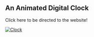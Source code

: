 ## An Animated Digital Clock

Click here to be directed to the website!

[![Clock](https://img.shields.io/badge/Website-%23000000.svg?style=for-the-badge&logo=firefox&logoColor=FF7139)](https://digital-clock.dorukaysor.work.gd/)
